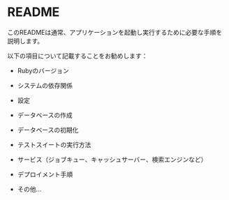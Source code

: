 # README

このREADMEは通常、アプリケーションを起動し実行するために必要な手順を説明します。

以下の項目について記載することをお勧めします：

* Rubyのバージョン

* システムの依存関係

* 設定

* データベースの作成

* データベースの初期化

* テストスイートの実行方法

* サービス（ジョブキュー、キャッシュサーバー、検索エンジンなど）

* デプロイメント手順

* その他...